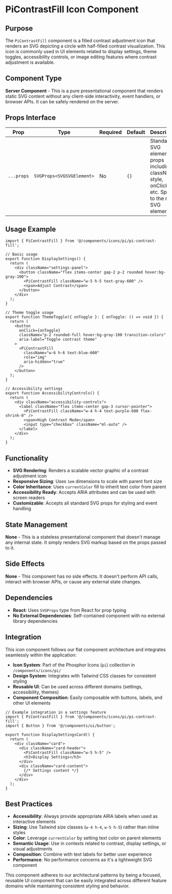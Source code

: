 # PiContrastFill Icon Component

## Purpose
The `PiContrastFill` component is a filled contrast adjustment icon that renders an SVG depicting a circle with half-filled contrast visualization. This icon is commonly used in UI elements related to display settings, theme toggles, accessibility controls, or image editing features where contrast adjustment is available.

## Component Type
**Server Component** - This is a pure presentational component that renders static SVG content without any client-side interactivity, event handlers, or browser APIs. It can be safely rendered on the server.

## Props Interface

| Prop | Type | Required | Default | Description |
|------|------|----------|---------|-------------|
| `...props` | `SVGProps<SVGSVGElement>` | No | `{}` | Standard SVG element props including className, style, onClick, etc. Spread to the root SVG element |

## Usage Example

```tsx
import { PiContrastFill } from '@/components/icons/pi/pi-contrast-fill';

// Basic usage
export function DisplaySettings() {
  return (
    <div className="settings-panel">
      <button className="flex items-center gap-2 p-2 rounded hover:bg-gray-100">
        <PiContrastFill className="w-5 h-5 text-gray-600" />
        <span>Adjust Contrast</span>
      </button>
    </div>
  );
}

// Theme toggle usage
export function ThemeToggle({ onToggle }: { onToggle: () => void }) {
  return (
    <button
      onClick={onToggle}
      className="p-2 rounded-full hover:bg-gray-100 transition-colors"
      aria-label="Toggle contrast theme"
    >
      <PiContrastFill 
        className="w-6 h-6 text-blue-600" 
        role="img"
        aria-hidden="true"
      />
    </button>
  );
}

// Accessibility settings
export function AccessibilityControls() {
  return (
    <div className="accessibility-controls">
      <label className="flex items-center gap-3 cursor-pointer">
        <PiContrastFill className="w-4 h-4 text-purple-600 flex-shrink-0" />
        <span>High Contrast Mode</span>
        <input type="checkbox" className="ml-auto" />
      </label>
    </div>
  );
}
```

## Functionality
- **SVG Rendering**: Renders a scalable vector graphic of a contrast adjustment icon
- **Responsive Sizing**: Uses `1em` dimensions to scale with parent font size
- **Color Inheritance**: Uses `currentColor` fill to inherit text color from parent
- **Accessibility Ready**: Accepts ARIA attributes and can be used with screen readers
- **Customizable**: Accepts all standard SVG props for styling and event handling

## State Management
**None** - This is a stateless presentational component that doesn't manage any internal state. It simply renders SVG markup based on the props passed to it.

## Side Effects
**None** - This component has no side effects. It doesn't perform API calls, interact with browser APIs, or cause any external state changes.

## Dependencies
- **React**: Uses `SVGProps` type from React for prop typing
- **No External Dependencies**: Self-contained component with no external library dependencies

## Integration
This icon component follows our flat component architecture and integrates seamlessly within the application:

- **Icon System**: Part of the Phosphor Icons (`pi`) collection in `/components/icons/pi/`
- **Design System**: Integrates with Tailwind CSS classes for consistent styling
- **Reusable UI**: Can be used across different domains (settings, accessibility, themes)
- **Component Composition**: Easily composable with buttons, labels, and other UI elements

```tsx
// Example integration in a settings feature
import { PiContrastFill } from '@/components/icons/pi/pi-contrast-fill';
import { Button } from '@/components/ui/button';

export function DisplaySettingsCard() {
  return (
    <div className="card">
      <div className="card-header">
        <PiContrastFill className="w-5 h-5" />
        <h3>Display Settings</h3>
      </div>
      <div className="card-content">
        {/* Settings content */}
      </div>
    </div>
  );
}
```

## Best Practices
- **Accessibility**: Always provide appropriate ARIA labels when used as interactive elements
- **Sizing**: Use Tailwind size classes (`w-4 h-4`, `w-5 h-5`) rather than inline styles
- **Color**: Leverage `currentColor` by setting text color on parent elements
- **Semantic Usage**: Use in contexts related to contrast, display settings, or visual adjustments
- **Composition**: Combine with text labels for better user experience
- **Performance**: No performance concerns as it's a lightweight SVG component

This component adheres to our architectural patterns by being a focused, reusable UI component that can be easily integrated across different feature domains while maintaining consistent styling and behavior.